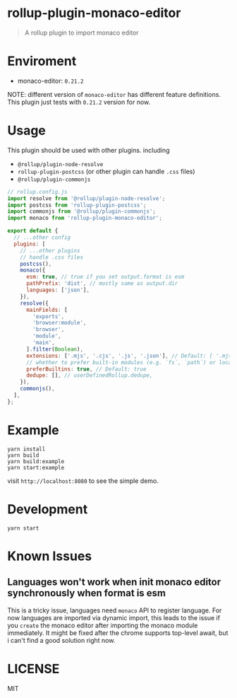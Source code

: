 # rollup-plugin-monaco-editor

> A rollup plugin to import monaco editor

# Enviroment

- monaco-editor: `0.21.2`

NOTE: different version of `monaco-editor` has different feature definitions. This plugin just tests with `0.21.2` version for now.

# Usage

This plugin should be used with other plugins. including

- `@rollup/plugin-node-resolve`
- `rollup-plugin-postcss` (or other plugin can handle `.css` files)
- `@rollup/plugin-commonjs`

```javascript
// rollup.config.js
import resolve from '@rollup/plugin-node-resolve';
import postcss from 'rollup-plugin-postcss';
import commonjs from '@rollup/plugin-commonjs';
import monaco from 'rollup-plugin-monaco-editor';

export default {
  // ...other config
  plugins: [
    // ...other plugins
    // handle .css files
    postcss(),
    monaco({
      esm: true, // true if you set output.format is esm
      pathPrefix: 'dist', // mostly same as output.dir
      languages: ['json'],
    }),
    resolve({
      mainFields: [
        'exports',
        'browser:module',
        'browser',
        'module',
        'main',
      ].filter(Boolean),
      extensions: ['.mjs', '.cjs', '.js', '.json'], // Default: [ '.mjs', '.js', '.json', '.node' ]
      // whether to prefer built-in modules (e.g. `fs`, `path`) or local ones with the same names
      preferBuiltins: true, // Default: true
      dedupe: [], // userDefinedRollup.dedupe,
    }),
    commonjs(),
  ],
};
```

# Example

```
yarn install
yarn build
yarn build:example
yarn start:example
```

visit `http://localhost:8080` to see the simple demo.

# Development

```
yarn start
```

# Known Issues

## Languages won't work when init monaco editor synchronously when format is esm

This is a tricky issue, languages need `monaco` API to register language. For now languages are imported via dynamic import, this leads to the issue if you `create` the monaco editor after importing the monaco module immediately. It might be fixed after the chrome supports top-level await, but i can't find a good solution right now.

# LICENSE

MIT
